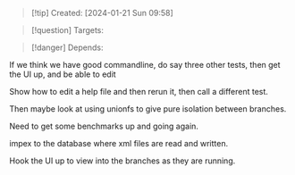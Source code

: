 
>[!tip] Created: [2024-01-21 Sun 09:58]

>[!question] Targets: 

>[!danger] Depends: 

If we think we have good commandline, do say three other tests, then get the UI up, and be able to edit

Show how to edit a help file and then rerun it, then call a different test.

Then maybe look at using unionfs to give pure isolation between branches.

Need to get some benchmarks up and going again.

impex to the database where xml files are read and written.

Hook the UI up to view into the branches as they are running.
